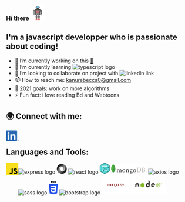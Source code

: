 ### Hi there <img alt="waving hand logo" width="40px" src="./assets/img/robot.png"/>

## I'm a javascript developper who is passionate about coding!

- 🔭 I’m currently working on this [🤖][chatbot]
- 🌱 I’m currently learning <img alt="typescript logo" width="22px" src="https://raw.githubusercontent.com/remojansen/logo.ts/master/ts.png"/>
- 👯 I’m looking to collaborate on project with <img alt="linkedin link" width="32px" src="https://raw.githubusercontent.com/photonstorm/phaser/v2.6.2/resources/Phaser%20Logo/PNG/Phaser%20Logo%20Web%20Quality.png"/>
- 📫 How to reach me: kanurebecca0@gmail.com
- 🥅 2021 goals: work on more algorithms
- ⚡ Fun fact: i love reading Bd and Webtoons
## 🌍 Connect with me:

[<img align="left" alt="linkedin link" width="35px" src="./assets/img/Linkedin_logo.png"/>][linkedin]

<br />

## Languages and Tools:

<div>
    <img align="left" alt="javascript logo" width="33px" src="./assets/img/js_logo.png"/>
    <img alt="express logo" width="82px" src="https://upload.wikimedia.org/wikipedia/commons/6/64/Expressjs.png"/>
    <img alt="json logo" width="27px"  src="./assets/img/json.png"/>  
    <img alt="react logo" width="47px" src="https://upload.wikimedia.org/wikipedia/commons/thumb/a/a7/React-icon.svg/32px-React-icon.svg.png"/>
    <img alt="dom logo" width="27px" src="./assets/img/dom.png"/>
    <img alt="mongo db logo"  width="97px" src="./assets/img/logoMongoDB.png"/>
    <img alt="axios logo" width="45px" src="https://upload.wikimedia.org/wikipedia/commons/thumb/c/c8/Axios_logo_%282020%29.svg/150px-Axios_logo_%282020%29.svg.png"/>
    <img alt="sass logo" width="35px" src="https://upload.wikimedia.org/wikipedia/commons/9/96/Sass_Logo_Color.svg"/>
    <img alt="css logo" width="25px" src="./assets/img/CSS3.png"/>
    <img alt="bootstrap logo" width="35px" src="https://upload.wikimedia.org/wikipedia/commons/b/b2/Bootstrap_logo.svg"/>
    <img alt="mongoose logo" width="75px" src="./assets/img/mongoose.png"/>
    <img alt="node logo" width="95px" src="./assets/img/node.png"/>
    
    
</div>

<br />
<br />

[chatbot]: https://github.com/RebeccaRamalho/Cv
[linkedin]: https://www.linkedin.com/in/rebecca-kanu-1537121a6/
